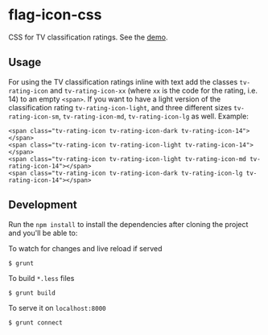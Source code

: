 flag-icon-css
=============

CSS for TV classification ratings. See the
[demo](http://bradcornford.github.io/tv-rating-icon-css/).

Usage
-----

For using the TV classification ratings inline with text add the classes `tv-rating-icon` and
`tv-rating-icon-xx` (where `xx` is the code for the rating, i.e. 14) to an empty `<span>`.
If you want to have a light version of the classification rating `tv-rating-icon-light`,
and three different sizes `tv-rating-icon-sm`, `tv-rating-icon-md`, `tv-rating-icon-lg` as well. Example:

    <span class="tv-rating-icon tv-rating-icon-dark tv-rating-icon-14"></span>
    <span class="tv-rating-icon tv-rating-icon-light tv-rating-icon-14"></span>
    <span class="tv-rating-icon tv-rating-icon-light tv-rating-icon-md tv-rating-icon-14"></span>
    <span class="tv-rating-icon tv-rating-icon-dark tv-rating-icon-lg tv-rating-icon-14"></span>


Development
-----------

Run the `npm install` to install the dependencies after cloning the project and
you'll be able to:

To watch for changes and live reload if served

    $ grunt

To build `*.less` files

    $ grunt build

To serve it on `localhost:8000`

    $ grunt connect

